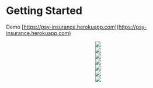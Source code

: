 # Getting Started

Demo [https://psy-insurance.herokuapp.com](https://psy-insurance.herokuapp.com)

<div width="300px">
<div align="center">
<img src="Screenshot_20210308-191048.jpg"/>
</div>
<div align="center">
<img src="Screenshot_20210308-190919.jpg"/>
</div>
<div align="center">
<img src="Screenshot_20210308-190843.jpg"/>
</div>
<div align="center">
<img src="Screenshot_20210308-190818.jpg"/>
</div>
<div align="center">
<img src="Screenshot_20210308-190745.jpg"/>
</div>
<div align="center">
<img src="Screenshot_20210308-190715.jpg"/>
</div>
<div align="center">
<img src="Screenshot_20210308-190637.jpg"/>
</div>
</div>
